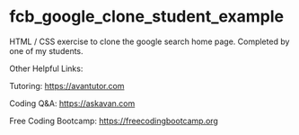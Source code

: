 # fcb_google_clone_student_example

HTML / CSS exercise to clone the google search home page. Completed by one of my students.

Other Helpful Links:

Tutoring: https://avantutor.com

Coding Q&A: https://askavan.com

Free Coding Bootcamp: https://freecodingbootcamp.org
